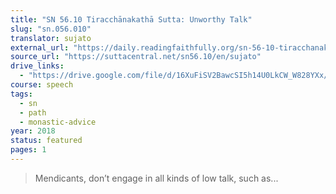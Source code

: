 ```yaml
---
title: "SN 56.10 Tiracchānakathā Sutta: Unworthy Talk"
slug: "sn.056.010"
translator: sujato
external_url: "https://daily.readingfaithfully.org/sn-56-10-tiracchanakathasutta-unworthy-talk/"
source_url: "https://suttacentral.net/sn56.10/en/sujato"
drive_links:
  - "https://drive.google.com/file/d/16XuFiSV2BawcSI5h14U0LkCW_W828YXx/view?usp=drivesdk"
course: speech
tags:
  - sn
  - path
  - monastic-advice
year: 2018
status: featured
pages: 1
---
```


> Mendicants, don’t engage in all kinds of low talk, such as...
